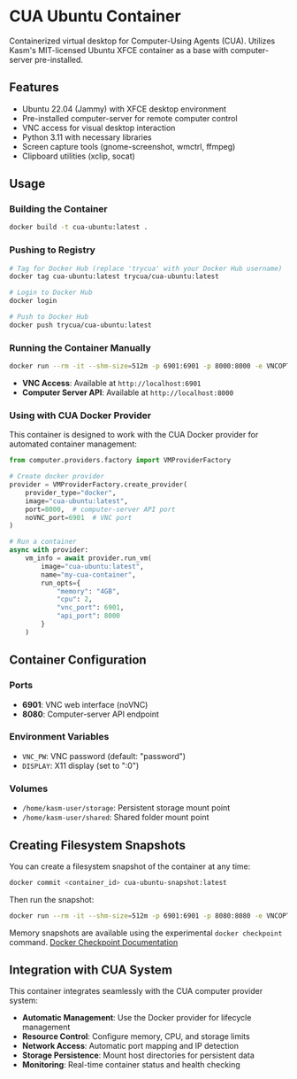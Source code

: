 # CUA Ubuntu Container

Containerized virtual desktop for Computer-Using Agents (CUA). Utilizes Kasm's MIT-licensed Ubuntu XFCE container as a base with computer-server pre-installed.

## Features

- Ubuntu 22.04 (Jammy) with XFCE desktop environment
- Pre-installed computer-server for remote computer control
- VNC access for visual desktop interaction
- Python 3.11 with necessary libraries
- Screen capture tools (gnome-screenshot, wmctrl, ffmpeg)
- Clipboard utilities (xclip, socat)

## Usage

### Building the Container

```bash
docker build -t cua-ubuntu:latest .
```

### Pushing to Registry

```bash
# Tag for Docker Hub (replace 'trycua' with your Docker Hub username)
docker tag cua-ubuntu:latest trycua/cua-ubuntu:latest

# Login to Docker Hub
docker login

# Push to Docker Hub
docker push trycua/cua-ubuntu:latest
```

### Running the Container Manually

```bash
docker run --rm -it --shm-size=512m -p 6901:6901 -p 8000:8000 -e VNCOPTIONS=-disableBasicAuth cua-ubuntu:latest
```

- **VNC Access**: Available at `http://localhost:6901`
- **Computer Server API**: Available at `http://localhost:8000`

### Using with CUA Docker Provider

This container is designed to work with the CUA Docker provider for automated container management:

```python
from computer.providers.factory import VMProviderFactory

# Create docker provider
provider = VMProviderFactory.create_provider(
    provider_type="docker",
    image="cua-ubuntu:latest",
    port=8000,  # computer-server API port
    noVNC_port=6901  # VNC port
)

# Run a container
async with provider:
    vm_info = await provider.run_vm(
        image="cua-ubuntu:latest",
        name="my-cua-container",
        run_opts={
            "memory": "4GB",
            "cpu": 2,
            "vnc_port": 6901,
            "api_port": 8000
        }
    )
```

## Container Configuration

### Ports
- **6901**: VNC web interface (noVNC)
- **8080**: Computer-server API endpoint

### Environment Variables
- `VNC_PW`: VNC password (default: "password")
- `DISPLAY`: X11 display (set to ":0")

### Volumes
- `/home/kasm-user/storage`: Persistent storage mount point
- `/home/kasm-user/shared`: Shared folder mount point

## Creating Filesystem Snapshots

You can create a filesystem snapshot of the container at any time:

```bash
docker commit <container_id> cua-ubuntu-snapshot:latest
```

Then run the snapshot:

```bash
docker run --rm -it --shm-size=512m -p 6901:6901 -p 8080:8080 -e VNCOPTIONS=-disableBasicAuth cua-ubuntu-snapshot:latest
```

Memory snapshots are available using the experimental `docker checkpoint` command. [Docker Checkpoint Documentation](https://docs.docker.com/reference/cli/docker/checkpoint/)

## Integration with CUA System

This container integrates seamlessly with the CUA computer provider system:

- **Automatic Management**: Use the Docker provider for lifecycle management
- **Resource Control**: Configure memory, CPU, and storage limits
- **Network Access**: Automatic port mapping and IP detection
- **Storage Persistence**: Mount host directories for persistent data
- **Monitoring**: Real-time container status and health checking
